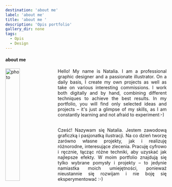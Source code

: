 ```yaml
---
destination: 'about me'
label: 'about me'
title: 'about me '
description: 'Opis portfolio'
gallery_dir: none
tags:
  - Opis
  - Design
---
```


#### about me

<div>
    <div>
        <img src="/portrait.png" alt="photo">
    </div>
    <p style="white-space: pre-wrap; text-align: justify;">Hello! My name is Natalia. I am a professional graphic designer and a passionate illustrator. On a daily basis, I create my own projects as well as take on various interesting commissions. I work both digitally and by hand, combining different techniques to achieve the best results. In my portfolio, you will find only selected ideas and projects – it's just a glimpse of my skills, as I am constantly learning and not afraid to experiment:-)
</p>

<p style="white-space: pre-wrap; text-align: justify;">
Cześć! Nazywam się Natalia. Jestem zawodową graficzką i pasjonatką ilustracji. Na co dzień tworzę zarówno własne projekty, jak i realizuję różnorodne, interesujące zlecenia. Pracuję cyfrowo i ręcznie, łącząc różne techniki, aby uzyskać jak najlepsze efekty. W moim portfolio znajdują się tylko wybrane pomysły i projekty – to jedynie namiastka moich umiejętności, ponieważ nieustannie się rozwijam i nie boję się eksperymentować :-)
    </p>
</div>

<style>
  img {
    float: left;
    margin-right: 2.5%;
    width: 100%;
    @media (min-width: 50em) {
      width: 30%;
    }
  }
</style>
